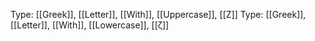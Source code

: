 Type: [[Greek]], [[Letter]], [[With]], [[Uppercase]], [[Ζ]]
Type: [[Greek]], [[Letter]], [[With]], [[Lowercase]], [[ζ]]
